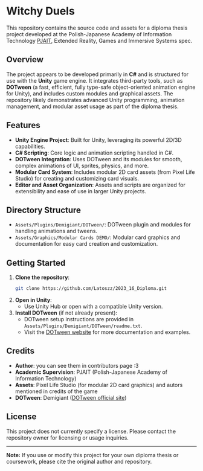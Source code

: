# Witchy Duels

This repository contains the source code and assets for a diploma thesis project developed at the Polish-Japanese Academy of Information Technology [PJAIT](https://pja.edu.pl/en/), Extended Reality, Games and Immersive Systems spec.

## Overview

The project appears to be developed primarily in **C#** and is structured for use with the **Unity** game engine. It integrates third-party tools, such as **DOTween** (a fast, efficient, fully type-safe object-oriented animation engine for Unity), and includes custom modules and graphical assets. The repository likely demonstrates advanced Unity programming, animation management, and modular asset usage as part of the diploma thesis.

## Features

- **Unity Engine Project**: Built for Unity, leveraging its powerful 2D/3D capabilities.
- **C# Scripting**: Core logic and animation scripting handled in C#.
- **DOTween Integration**: Uses DOTween and its modules for smooth, complex animations of UI, sprites, physics, and more.
- **Modular Card System**: Includes modular 2D card assets (from Pixel Life Studio) for creating and customizing card visuals.
- **Editor and Asset Organization**: Assets and scripts are organized for extensibility and ease of use in larger Unity projects.

## Directory Structure

- `Assets/Plugins/Demigiant/DOTween/`: DOTween plugin and modules for handling animations and tweens.
- `Assets/Graphics/Modular Cards DEMO/`: Modular card graphics and documentation for easy card creation and customization.

## Getting Started

1. **Clone the repository**:
    ```bash
    git clone https://github.com/Latoszz/2023_16_Diploma.git
    ```
2. **Open in Unity**:
    - Use Unity Hub or open with a compatible Unity version.
3. **Install DOTween** (if not already present):
    - DOTween setup instructions are provided in `Assets/Plugins/Demigiant/DOTween/readme.txt`.
    - Visit the [DOTween website](http://dotween.demigiant.com) for more documentation and examples.

## Credits

- **Author**: you can see them in contributors page :3
- **Academic Supervision**: PJAIT (Polish-Japanese Academy of Information Technology)
- **Assets**: Pixel Life Studio (for modular 2D card graphics) and autors mentioned in credits of the game
- **DOTween**: Demigiant ([DOTween official site](http://dotween.demigiant.com))

## License

This project does not currently specify a license. Please contact the repository owner for licensing or usage inquiries.

---

**Note:** If you use or modify this project for your own diploma thesis or coursework, please cite the original author and repository.
